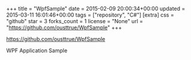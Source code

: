 +++
title = "WpfSample"
date = 2015-02-09 20:00:34+00:00
updated = 2015-03-11 16:01:46+00:00
tags = ["repository", "C#"]
[extra]
css = "github"
star = 3
forks_count = 1
license = "None"
url = "https://github.com/ousttrue/WpfSample"
+++

<https://github.com/ousttrue/WpfSample>

WPF Application Sample
